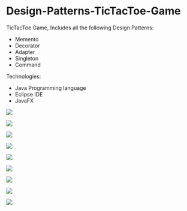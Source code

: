 # Design-Patterns-TicTacToe-Game

TicTacToe Game, Includes all the following Design Patterns:
- Memento
- Decorator
- Adapter
- Singleton 
- Command

Technologies:
- Java Programming language 
- Eclipse IDE
- JavaFX





![](https://github.com/LazarofShalev/Design-Patterns-TicTacToe-Game/blob/master/ScreenShots/1.png)

![](https://github.com/LazarofShalev/Design-Patterns-TicTacToe-Game/blob/master/ScreenShots/2.png)

![](https://github.com/LazarofShalev/Design-Patterns-TicTacToe-Game/blob/master/ScreenShots/3.png)

![](https://github.com/LazarofShalev/Design-Patterns-TicTacToe-Game/blob/master/ScreenShots/4.png)

![](https://github.com/LazarofShalev/Design-Patterns-TicTacToe-Game/blob/master/ScreenShots/5.png)

![](https://github.com/LazarofShalev/Design-Patterns-TicTacToe-Game/blob/master/ScreenShots/6.png)

![](https://github.com/LazarofShalev/Design-Patterns-TicTacToe-Game/blob/master/ScreenShots/7.png)

![](https://github.com/LazarofShalev/Design-Patterns-TicTacToe-Game/blob/master/ScreenShots/8.png)

![](https://github.com/LazarofShalev/Design-Patterns-TicTacToe-Game/blob/master/ScreenShots/9.png)
